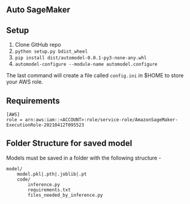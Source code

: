 ## Auto SageMaker

## Setup

1. Clone GitHub repo
2. `python setup.py bdist_wheel`
3. `pip install dist/automodel-0.0.1-py3-none-any.whl`
4. `automodel-configure --module-name automodel.configure`

The last command will create a file called `config.ini` in $HOME to store your AWS role. 

## Requirements

```
[AWS]
role = arn:aws:iam::<ACCOUNT>:role/service-role/AmazonSageMaker-ExecutionRole-20210412T095523
```

## Folder Structure for saved model

Models must be saved in a folder with the following structure - 

```
model/
    model.pkl|.pth|.joblib|.pt
    code/ 
        inference.py
        requirements.txt
        files_needed_by_inference.py
```

